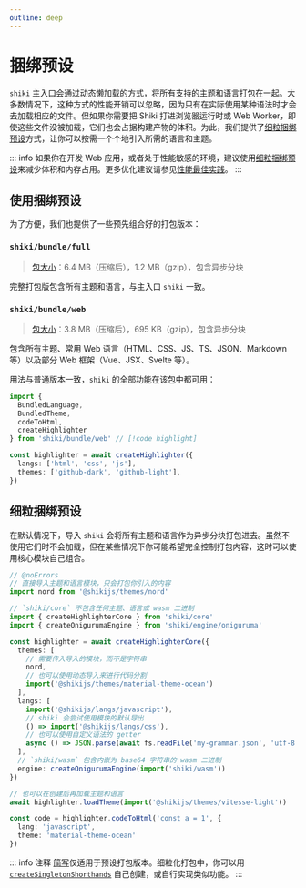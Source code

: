 ```yaml
---
outline: deep
---
```


# 捆绑预设

`shiki` 主入口会通过动态懒加载的方式，将所有支持的主题和语言打包在一起。大多数情况下，这种方式的性能开销可以忽略，因为只有在实际使用某种语法时才会去加载相应的文件。但如果你需要把 Shiki 打进浏览器运行时或 Web Worker，即使这些文件没被加载，它们也会占据构建产物的体积。为此，我们提供了[细粒捆绑预设](#fine-grained-bundle)方式，让你可以按需一个个地引入所需的语言和主题。

::: info
如果你在开发 Web 应用，或者处于性能敏感的环境，建议使用[细粒捆绑预设](#fine-grained-bundle)来减少体积和内存占用。更多优化建议请参见[性能最佳实践](/guide/best-performance)。
:::

## 使用捆绑预设

为了方便，我们也提供了一些预先组合好的打包版本：

### `shiki/bundle/full`

> [包大小](/guide/#包大小)：6.4 MB（压缩后），1.2 MB（gzip），包含异步分块

完整打包版包含所有主题和语言，与主入口 `shiki` 一致。

### `shiki/bundle/web`

> [包大小](/guide/#包大小)：3.8 MB（压缩后），695 KB（gzip），包含异步分块

包含所有主题、常用 Web 语言（HTML、CSS、JS、TS、JSON、Markdown 等）以及部分 Web 框架（Vue、JSX、Svelte 等）。

用法与普通版本一致，`shiki` 的全部功能在该包中都可用：

```ts twoslash
import {
  BundledLanguage,
  BundledTheme,
  codeToHtml,
  createHighlighter
} from 'shiki/bundle/web' // [!code highlight]

const highlighter = await createHighlighter({
  langs: ['html', 'css', 'js'],
  themes: ['github-dark', 'github-light'],
})
````

## 细粒捆绑预设

在默认情况下，导入 `shiki` 会将所有主题和语言作为异步分块打包进去。虽然不使用它们时不会加载，但在某些情况下你可能希望完全控制打包内容，这时可以使用核心模块自己组合。

```ts twoslash
// @noErrors
// 直接导入主题和语言模块，只会打包你引入的内容
import nord from '@shikijs/themes/nord'

// `shiki/core` 不包含任何主题、语言或 wasm 二进制
import { createHighlighterCore } from 'shiki/core'
import { createOnigurumaEngine } from 'shiki/engine/oniguruma'

const highlighter = await createHighlighterCore({
  themes: [
    // 需要传入导入的模块，而不是字符串
    nord,
    // 也可以使用动态导入来进行代码分割
    import('@shikijs/themes/material-theme-ocean')
  ],
  langs: [
    import('@shikijs/langs/javascript'),
    // shiki 会尝试使用模块的默认导出
    () => import('@shikijs/langs/css'),
    // 也可以使用自定义语法的 getter
    async () => JSON.parse(await fs.readFile('my-grammar.json', 'utf-8'))
  ],
  // `shiki/wasm` 包含内嵌为 base64 字符串的 wasm 二进制
  engine: createOnigurumaEngine(import('shiki/wasm'))
})

// 也可以在创建后再加载主题和语言
await highlighter.loadTheme(import('@shikijs/themes/vitesse-light'))

const code = highlighter.codeToHtml('const a = 1', {
  lang: 'javascript',
  theme: 'material-theme-ocean'
})
```

::: info 注释
[简写](/guide/install#简写)仅适用于预设打包版本。细粒化打包中，你可以用 [`createSingletonShorthands`](https://github.com/shikijs/shiki/blob/main/packages/core/src/constructors/bundle-factory.ts#L203) 自己创建，或自行实现类似功能。
:::
